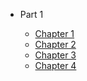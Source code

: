 * Part 1

  * [Chapter 1](/part1/chapter1.md)
  * [Chapter 2](/part1/chapter2.md)
  * [Chapter 3](/part1/chapter3.md)
  * [Chapter 4](/part1/chapter4.md)

